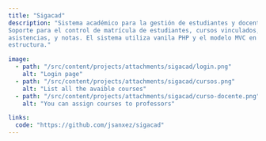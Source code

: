 ```yaml
---
title: "Sigacad"
description: "Sistema académico para la gestión de estudiantes y docentes.
Soporte para el control de matrícula de estudiantes, cursos vinculados,
asistencias, y notas. El sistema utiliza vanila PHP y el modelo MVC en la
estructura."

image:
  - path: "/src/content/projects/attachments/sigacad/login.png"
    alt: "Login page"
  - path: "/src/content/projects/attachments/sigacad/cursos.png"
    alt: "List all the avaible courses"
  - path: "/src/content/projects/attachments/sigacad/curso-docente.png"
    alt: "You can assign courses to professors"

links:
  code: "https://github.com/jsanxez/sigacad"
---
```

